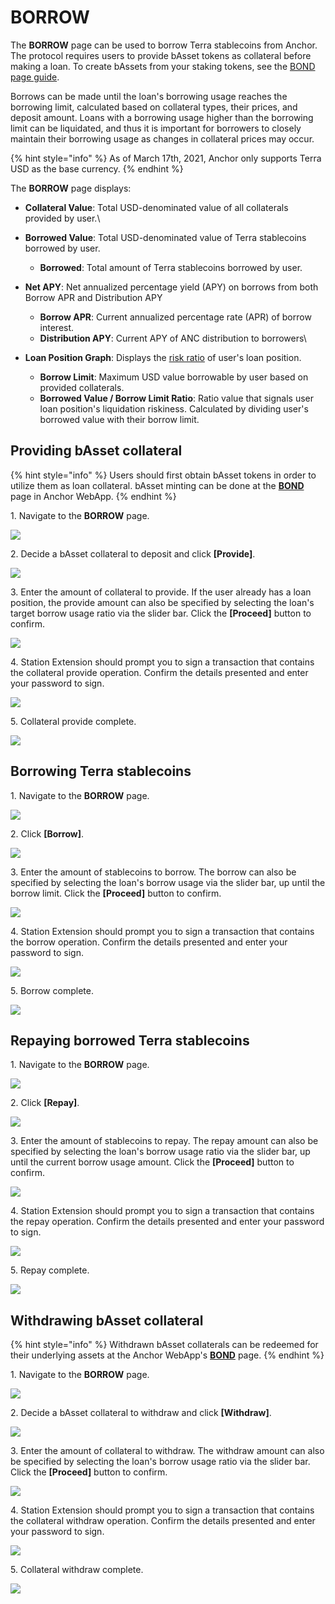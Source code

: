 # BORROW

The **BORROW** page can be used to borrow Terra stablecoins from Anchor. The protocol requires users to provide bAsset tokens as collateral before making a loan. To create bAssets from your staking tokens, see  the [BOND page guide](bond.md).&#x20;

Borrows can be made until the loan's borrowing usage reaches the borrowing limit, calculated based on collateral types, their prices, and deposit amount. Loans with a borrowing usage higher than the borrowing limit can be liquidated, and thus it is important for borrowers to closely maintain their borrowing usage as changes in collateral prices may occur.

{% hint style="info" %}
As of March 17th, 2021, Anchor only supports Terra USD as the base currency.
{% endhint %}

The **BORROW** page displays:

* **Collateral Value**: Total USD-denominated value of all collaterals provided by user.\

* **Borrowed Value**: Total USD-denominated value of Terra stablecoins borrowed by user.
  *   **Borrowed**: Total amount of Terra stablecoins borrowed by user.


* **Net APY**: Net annualized percentage yield (APY) on borrows from both Borrow APR and Distribution APY
  * **Borrow APR**: Current annualized percentage rate (APR) of borrow interest.
  * **Distribution APY**: Current APY of ANC distribution to borrowers\

* **Loan Position Graph**: Displays the [risk ratio](../../protocol/loan-liquidation.md#collateral-liquidation) of user's loan position.
  * **Borrow Limit**: Maximum USD value borrowable by user based on provided collaterals.
  * **Borrowed Value / Borrow Limit Ratio**: Ratio value that signals user loan position's liquidation riskiness. Calculated by dividing user's borrowed value with their borrow limit.

## Providing bAsset collateral

{% hint style="info" %}
Users should first obtain bAsset tokens in order to utilize them as loan collateral. bAsset minting can be done at the [**BOND**](bond.md) page in Anchor WebApp.
{% endhint %}

1\. Navigate to the **BORROW** page.

![](<../../.gitbook/assets/Screenshot 2022-02-07 at 9.02.54 PM (1).png>)

2\. Decide a bAsset collateral to deposit and click **\[Provide]**.

![](<../../.gitbook/assets/Screenshot 2022-02-07 at 9.13.00 PM.png>)

3\. Enter the amount of collateral to provide. If the user already has a loan position, the provide amount can also be specified by selecting the loan's target borrow usage ratio via the slider bar. Click the **\[Proceed]** button to confirm.

![](<../../.gitbook/assets/Screenshot 2022-02-07 at 8.52.07 PM.png>)

4\. Station Extension should prompt you to sign a transaction that contains the collateral provide operation. Confirm the details presented and enter your password to sign.

![](<../../.gitbook/assets/Screenshot 2022-02-07 at 8.53.02 PM.png>)

5\. Collateral provide complete.

![](<../../.gitbook/assets/Screenshot 2022-02-07 at 8.54.20 PM.png>)

## Borrowing Terra stablecoins

1\. Navigate to the **BORROW** page.

![](<../../.gitbook/assets/Screenshot 2022-02-07 at 9.02.54 PM (2).png>)

2\. Click **\[Borrow]**.

![](<../../.gitbook/assets/Screenshot 2022-02-07 at 9.00.41 PM.png>)

3\. Enter the amount of stablecoins to borrow. The borrow can also be specified by selecting the loan's borrow usage via the slider bar, up until the borrow limit. Click the **\[Proceed]** button to confirm.&#x20;

![](<../../.gitbook/assets/Screenshot 2022-02-07 at 9.05.42 PM.png>)

4\. Station Extension should prompt you to sign a transaction that contains the borrow operation. Confirm the details presented and enter your password to sign.

![](<../../.gitbook/assets/Screenshot 2022-02-07 at 9.08.54 PM.png>)

5\. Borrow complete.

![](<../../.gitbook/assets/Screenshot 2022-02-07 at 9.10.04 PM.png>)

## Repaying borrowed Terra stablecoins

1\. Navigate to the **BORROW** page.

![](<../../.gitbook/assets/Screenshot 2022-02-07 at 9.15.46 PM (1).png>)

2\. Click **\[Repay]**.

![](<../../.gitbook/assets/Screenshot 2022-02-07 at 9.15.46 PM.png>)

3\. Enter the amount of stablecoins to repay. The repay amount can also be specified by selecting the loan's borrow usage ratio via the slider bar, up until the current borrow usage amount. Click the **\[Proceed]** button to confirm.

![](<../../.gitbook/assets/Screenshot 2022-02-07 at 9.18.46 PM.png>)

4\. Station Extension should prompt you to sign a transaction that contains the repay operation. Confirm the details presented and enter your password to sign.

![](<../../.gitbook/assets/Screenshot 2022-02-07 at 9.20.35 PM.png>)

5\. Repay complete.

![](<../../.gitbook/assets/Screenshot 2022-02-07 at 9.25.08 PM.png>)

## Withdrawing bAsset collateral

{% hint style="info" %}
Withdrawn bAsset collaterals can be redeemed for their underlying assets at the Anchor WebApp's [**BOND**](bond.md) page.
{% endhint %}

1\. Navigate to the **BORROW** page.

![](<../../.gitbook/assets/Screenshot 2022-02-07 at 9.26.01 PM.png>)

2\. Decide a bAsset collateral to withdraw and click **\[Withdraw]**.

![](<../../.gitbook/assets/Screenshot 2022-02-07 at 9.32.48 PM.png>)

3\. Enter the amount of collateral to withdraw. The withdraw amount can also be specified by selecting the loan's borrow usage ratio via the slider bar. Click the **\[Proceed]** button to confirm.

![](<../../.gitbook/assets/Screenshot 2022-02-07 at 9.34.09 PM.png>)

4\. Station Extension should prompt you to sign a transaction that contains the collateral withdraw operation. Confirm the details presented and enter your password to sign.

![](<../../.gitbook/assets/Screenshot 2022-02-07 at 9.36.33 PM.png>)

5\. Collateral withdraw complete.

![](<../../.gitbook/assets/Screenshot 2022-02-07 at 9.38.26 PM.png>)
